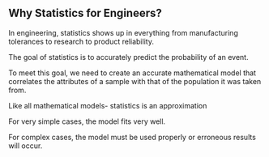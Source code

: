 ## Why Statistics for Engineers?

In engineering, statistics shows up in everything from manufacturing tolerances to research to product reliability.

The goal of statistics is to accurately predict the probability of an event.

To meet this goal, we need to create an accurate mathematical model that correlates the attributes of a sample with that of the population it was taken from.

Like all mathematical models- statistics is an approximation 	

For very simple cases, the model fits very well.  

For complex cases, the model must be used properly or erroneous results will occur.
